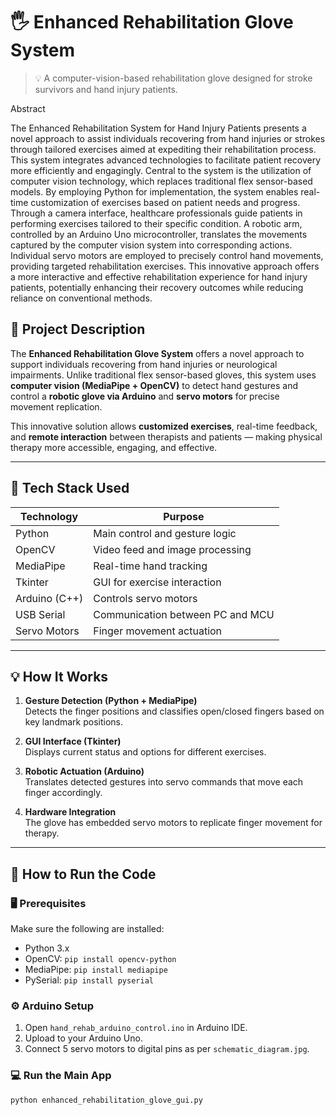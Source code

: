 # 🖐️ Enhanced Rehabilitation Glove System
> 💡 A computer-vision-based rehabilitation glove designed for stroke survivors and hand injury patients.


Abstract

The Enhanced Rehabilitation System for Hand Injury Patients presents a novel approach to assist individuals recovering from hand injuries or strokes through tailored exercises aimed at expediting their rehabilitation process. This system integrates advanced technologies to facilitate patient recovery more efficiently and engagingly.
Central to the system is the utilization of computer vision technology, which replaces traditional flex sensor-based models. By employing Python for implementation, the system enables real-time customization of exercises based on patient needs and progress. Through a camera interface, healthcare professionals guide patients in performing exercises tailored to their specific condition.
A robotic arm, controlled by an Arduino Uno microcontroller, translates the movements captured by the computer vision system into corresponding actions. Individual servo motors are employed to precisely control hand movements, providing targeted rehabilitation exercises.
This innovative approach offers a more interactive and effective rehabilitation experience for hand injury patients, potentially enhancing their recovery outcomes while reducing reliance on conventional methods.



## 📜 Project Description

The **Enhanced Rehabilitation Glove System** offers a novel approach to support individuals recovering from hand injuries or neurological impairments. Unlike traditional flex sensor-based gloves, this system uses **computer vision (MediaPipe + OpenCV)** to detect hand gestures and control a **robotic glove via Arduino** and **servo motors** for precise movement replication.

This innovative solution allows **customized exercises**, real-time feedback, and **remote interaction** between therapists and patients — making physical therapy more accessible, engaging, and effective.

---

## 🧠 Tech Stack Used

| Technology     | Purpose                          |
|----------------|----------------------------------|
| Python         | Main control and gesture logic   |
| OpenCV         | Video feed and image processing  |
| MediaPipe      | Real-time hand tracking          |
| Tkinter        | GUI for exercise interaction     |
| Arduino (C++)  | Controls servo motors            |
| USB Serial     | Communication between PC and MCU |
| Servo Motors   | Finger movement actuation        |

---

## 💡 How It Works

1. **Gesture Detection (Python + MediaPipe)**  
   Detects the finger positions and classifies open/closed fingers based on key landmark positions.

2. **GUI Interface (Tkinter)**  
   Displays current status and options for different exercises.

3. **Robotic Actuation (Arduino)**  
   Translates detected gestures into servo commands that move each finger accordingly.

4. **Hardware Integration**  
   The glove has embedded servo motors to replicate finger movement for therapy.

---

## 🔧 How to Run the Code

### 🖥️ Prerequisites
Make sure the following are installed:
- Python 3.x
- OpenCV: `pip install opencv-python`
- MediaPipe: `pip install mediapipe`
- PySerial: `pip install pyserial`

### ⚙️ Arduino Setup
1. Open `hand_rehab_arduino_control.ino` in Arduino IDE.
2. Upload to your Arduino Uno.
3. Connect 5 servo motors to digital pins as per `schematic_diagram.jpg`.

### 💻 Run the Main App
```bash
python enhanced_rehabilitation_glove_gui.py

